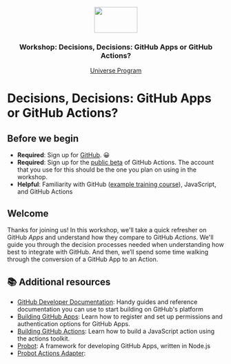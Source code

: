 <p align="center">
  <img src="https://user-images.githubusercontent.com/3791941/31036931-072760fe-a534-11e7-8cd7-0565bdc2727c.png" width="100" height="60">

  <h3 align="center">Workshop: Decisions, Decisions: GitHub Apps or GitHub Actions?<br></h3>

  <p align="center">
    <a href="https://githubuniverse.com/">Universe Program</a>
  </p>
</p>

# Decisions, Decisions: GitHub Apps or GitHub Actions?

## Before we begin
* **Required**: Sign up for [GitHub](https://github.com/join?source=header-home). 😀
* **Required**: Sign up for the [public beta](https://github.com/features/actions) of GitHub Actions. The account that you use for this should be the one you plan on using in the workshop.
* **Helpful**: Familiarity with GitHub ([example training course](https://lab.github.com/githubtraining/introduction-to-github)), JavaScript, and GitHub Actions

## Welcome

Thanks for joining us! In this workshop, we'll take a quick refresher on GitHub _Apps_ and understand how they compare to GitHub _Actions_. We'll guide you through the decision processes needed when understanding how best to integrate with GitHub. And then, we’ll spend some time walking through the conversion of a GitHub App to an Action.

## :books: Additional resources
- [GitHub Developer Documentation](https://developer.github.com/): Handy guides and reference documentation you can use to start building on GitHub's platform
- [Building GitHub Apps](https://developer.github.com/apps/building-github-apps/): Learn how to register and set up permissions and authentication options for GitHub Apps.
- [Building GitHub Actions](https://help.github.com/en/github/automating-your-workflow-with-github-actions/building-actions): Learn how to build a JavaScript action using the actions toolkit.
- [Probot](https://probot.github.io/): A framework for developing GitHub Apps, written in Node.js
- [Probot Actions Adapter](#TODO): 
